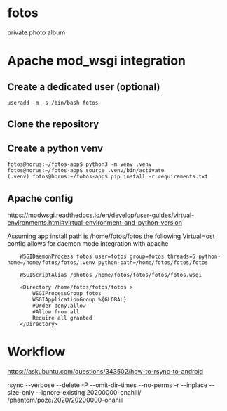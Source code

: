 # fotos
private photo album


# Apache mod_wsgi integration

## Create a dedicated user (optional)

```
useradd -m -s /bin/bash fotos
```

## Clone the repository

## Create a python venv

```
fotos@horus:~/fotos-app$ python3 -m venv .venv
fotos@horus:~/fotos-app$ source .venv/bin/activate
(.venv) fotos@horus:~/fotos-app$ pip install -r requirements.txt
```

## Apache config

https://modwsgi.readthedocs.io/en/develop/user-guides/virtual-environments.html#virtual-environment-and-python-version

Assuming app install path is /home/fotos/fotos the following VirtualHost config allows for daemon mode integration with apache

```
    WSGIDaemonProcess fotos user=fotos group=fotos threads=5 python-home=/home/fotos/fotos/.venv python-path=/home/fotos/fotos/fotos
    
    WSGIScriptAlias /photos /home/fotos/fotos/fotos/fotos.wsgi

    <Directory /home/fotos/fotos/fotos >
        WSGIProcessGroup fotos
        WSGIApplicationGroup %{GLOBAL}
        #Order deny,allow
        #Allow from all
        Require all granted
    </Directory>
```

# Workflow

https://askubuntu.com/questions/343502/how-to-rsync-to-android

rsync --verbose --delete -P --omit-dir-times --no-perms -r --inplace --size-only --ignore-existing 20200000-onahill/ /phantom/poze/2020/20200000-onahill
